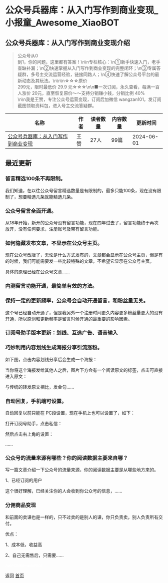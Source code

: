 # 公众号兵器库：从入门写作到商业变现_小报童_Awesome_XiaoBOT

## 公众号兵器库：从入门写作到商业变现介绍
> 公众号从0  
到1，你的问题，这里都有答案！\n\n专栏核心：\n①新手快速入门，老手查缺补漏；\n②快速掌握从入门写作到商业变现的完整闭环；\n③专属答疑群，多号主交流运营经验，链接同路人；\n④快速了解公众号平台的最新动态及其玩法。\n\n\n☆☆☆原价  
299元，限时最低价 29.9 元☆☆☆\n\n■一次订阅，永久查看，每满一百人涨价 20元，直至恢复原价～～支持分销赚小钱，分销比例 40%  
\n\n我是王赞，专注公众号运营变现，订阅后加微信 wangzan101，发订阅截图领取资料包，进入号主交流答疑群。  
  


|名称|作者|读者数量|内容数量|更新时间|
|---|---|---|---|---|
|[公众号兵器库：从入门写作到商业变现](https://xiaobot.net/p/MinstrelWang?refer=0b133df9-27dc-423b-8101-639049001c13)|王赞|27人|99篇|2024-06-01|

## 最近更新
### 留言精选100条不再限制。

我们知道，在以往公众号留言精选数量是有限制的，最多只能100条，现在没有限制了，想要精选几条就能精选几条。

### 公众号留言全面开通。

从18年开始，新开的公众号没有留言功能，现在四年过去了，留言功能终于再次放开，没有任何要求，注册账号及带有留言功能。

### 如何隐藏发布文章，不显示在公众号主页。

现在公众号改版了，无论是什么方式发布的，文章都会显示在公众号主页，但是有的时候，我们可能需要发一些比较特殊的文章，不希望它显示在公众号主页。

具体的原理已经在公众号文章......

### 内测留言功能开通，最简单有效的方法。

### 保持一定的更新频率，公众号会自动开通留言，和粉丝量无关。

这个号已经自动开通了，但是我另外一个注册时间更久内容更多粉丝量更大的没有开通，所以原创和更新频率是留言时候开通的最重要的影响因素。

### 订阅号助手版本更新：划线、互选广告、语音输入

### 巧妙利用内容划线生成海报分享引流涨粉。

如下图，点击内容划线分享后会生成一个海报：

当你将这个海报发给其他人之后，图片下方会有一个阅读原文的标签，点击可直接进入原文：

与传统的转发原文相比，发金句......

### 自动回复，手机端可设置。

自动回复以前只能在 PC段设置，现在手机上也可以设置了，如下：

打开订阅号助手，点击私信：

然后点击右上角的设置：

......

### 公众号的流量来源有哪些？你的阅读数据主要来自哪？

写一篇文章介绍一下公众号的流量来源，你的阅读数据主要是从哪些地方来的。

1、已经订阅的用户

这个很好理解，已经关注你的人会收到你公众号的信息，......

### 分佣商品变现

和前面的卖课也是一样的，只不过卖的是别人的课，你只负责卖，别人负责所有交付。

优点：

1、成本低，收益高

2、自己无需售后，只需要......


<a href="https://github.com/Reno9527/awesome-xiaobot" style="color: white; text-decoration: none;">awesome-xiaobot</a>

返回 [首页](../README.md)
